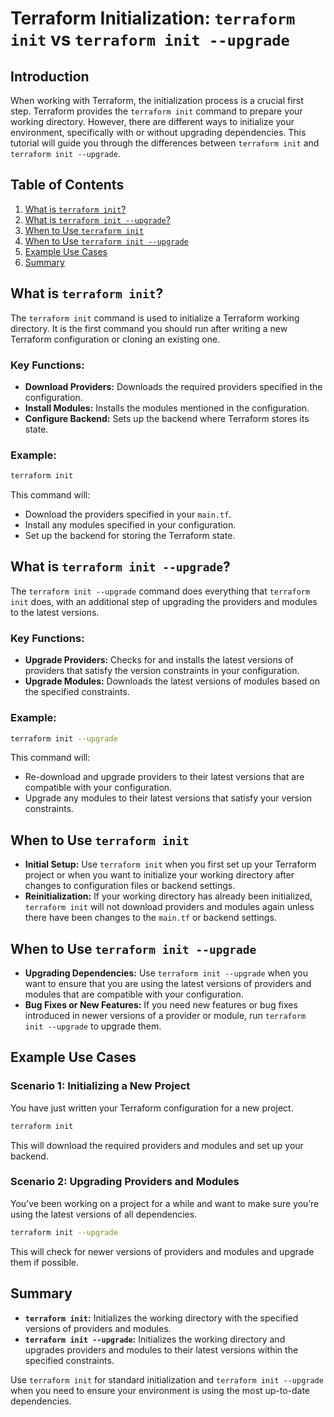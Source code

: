 # Terraform Initialization: `terraform init` vs `terraform init --upgrade`

## Introduction
When working with Terraform, the initialization process is a crucial first step. Terraform provides the `terraform init` command to prepare your working directory. However, there are different ways to initialize your environment, specifically with or without upgrading dependencies. This tutorial will guide you through the differences between `terraform init` and `terraform init --upgrade`.

## Table of Contents
1. [What is `terraform init`?](#what-is-terraform-init)
2. [What is `terraform init --upgrade`?](#what-is-terraform-init-upgrade)
3. [When to Use `terraform init`](#when-to-use-terraform-init)
4. [When to Use `terraform init --upgrade`](#when-to-use-terraform-init-upgrade)
5. [Example Use Cases](#example-use-cases)
6. [Summary](#summary)

## What is `terraform init`?
The `terraform init` command is used to initialize a Terraform working directory. It is the first command you should run after writing a new Terraform configuration or cloning an existing one.

### Key Functions:
- **Download Providers:** Downloads the required providers specified in the configuration.
- **Install Modules:** Installs the modules mentioned in the configuration.
- **Configure Backend:** Sets up the backend where Terraform stores its state.

### Example:
```bash
terraform init
```

This command will:
- Download the providers specified in your `main.tf`.
- Install any modules specified in your configuration.
- Set up the backend for storing the Terraform state.

## What is `terraform init --upgrade`?
The `terraform init --upgrade` command does everything that `terraform init` does, with an additional step of upgrading the providers and modules to the latest versions.

### Key Functions:
- **Upgrade Providers:** Checks for and installs the latest versions of providers that satisfy the version constraints in your configuration.
- **Upgrade Modules:** Downloads the latest versions of modules based on the specified constraints.

### Example:
```bash
terraform init --upgrade
```

This command will:
- Re-download and upgrade providers to their latest versions that are compatible with your configuration.
- Upgrade any modules to their latest versions that satisfy your version constraints.

## When to Use `terraform init`
- **Initial Setup:** Use `terraform init` when you first set up your Terraform project or when you want to initialize your working directory after changes to configuration files or backend settings.
- **Reinitialization:** If your working directory has already been initialized, `terraform init` will not download providers and modules again unless there have been changes to the `main.tf` or backend settings.

## When to Use `terraform init --upgrade`
- **Upgrading Dependencies:** Use `terraform init --upgrade` when you want to ensure that you are using the latest versions of providers and modules that are compatible with your configuration.
- **Bug Fixes or New Features:** If you need new features or bug fixes introduced in newer versions of a provider or module, run `terraform init --upgrade` to upgrade them.

## Example Use Cases

### Scenario 1: Initializing a New Project
You have just written your Terraform configuration for a new project.
```bash
terraform init
```
This will download the required providers and modules and set up your backend.

### Scenario 2: Upgrading Providers and Modules
You’ve been working on a project for a while and want to make sure you’re using the latest versions of all dependencies.
```bash
terraform init --upgrade
```
This will check for newer versions of providers and modules and upgrade them if possible.

## Summary
- **`terraform init`:** Initializes the working directory with the specified versions of providers and modules.
- **`terraform init --upgrade`:** Initializes the working directory and upgrades providers and modules to their latest versions within the specified constraints.

Use `terraform init` for standard initialization and `terraform init --upgrade` when you need to ensure your environment is using the most up-to-date dependencies.
